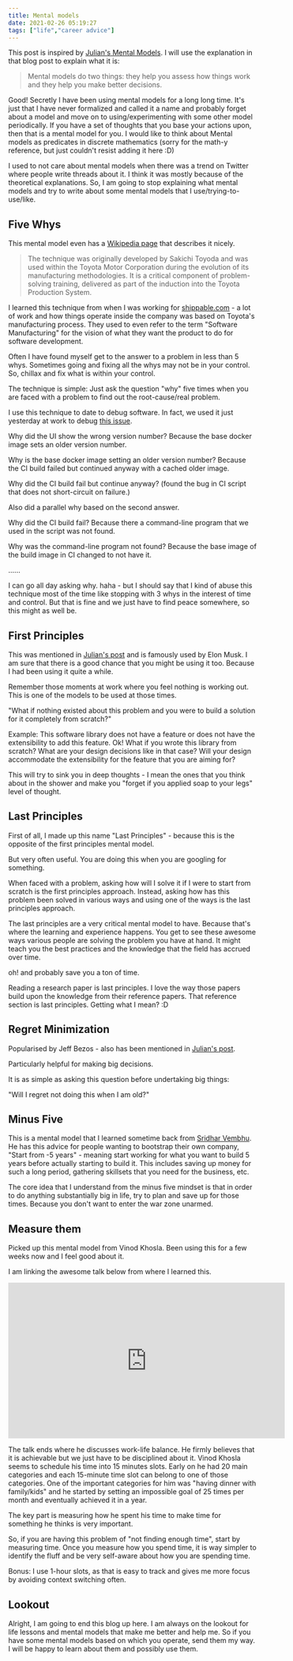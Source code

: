 ```yaml
---
title: Mental models
date: 2021-02-26 05:19:27
tags: ["life","career advice"]
---
```


This post is inspired by [Julian's Mental Models](https://www.julian.com/blog/mental-model-examples). I will use the explanation in that blog post to explain what it is: 

> Mental models do two things: they help you assess how things work and they help you make better decisions.

Good! Secretly I have been using mental models for a long long time. It's just that I have never formalized and called it a name and probably forget about a model and move on to using/experimenting with some other model periodically. If you have a set of thoughts that you base your actions upon, then that is a mental model for you. I would like to think about Mental models as predicates in discrete mathematics (sorry for the math-y reference, but just couldn't resist adding it here :D)

I used to not care about mental models when there was a trend on Twitter where people write threads about it. I think it was mostly because of the theoretical explanations. So, I am going to stop explaining what mental models and try to write about some mental models that I use/trying-to-use/like.

## Five Whys

This mental model even has a [Wikipedia page](https://en.wikipedia.org/wiki/Five_whys) that describes it nicely.

> The technique was originally developed by Sakichi Toyoda and was used within the Toyota Motor Corporation during the evolution of its manufacturing methodologies. It is a critical component of problem-solving training, delivered as part of the induction into the Toyota Production System.

I learned this technique from when I was working for [shippable.com](https://www.shippable.com/) - a lot of work and how things operate inside the company was based on Toyota's manufacturing process. They used to even refer to the term "Software Manufacturing" for the vision of what they want the product to do for software development.

Often I have found myself get to the answer to a problem in less than 5 whys. Sometimes going and fixing all the whys may not be in your control. So, chillax and fix what is within your control.

The technique is simple: Just ask the question "why" five times when you are faced with a problem to find out the root-cause/real problem.

I use this technique to date to debug software. In fact, we used it just yesterday at work to debug [this issue](https://github.com/hasura/graphql-engine/issues/6600).

Why did the UI show the wrong version number? Because the base docker image sets an older version number.

Why is the base docker image setting an older version number? Because the CI build failed but continued anyway with a cached older image.

Why did the CI build fail but continue anyway? (found the bug in CI script that does not short-circuit on failure.)

Also did a parallel why based on the second answer.

Why did the CI build fail? Because there a command-line program that we used in the script was not found.

Why was the command-line program not found? Because the base image of the build image in CI changed to not have it.

......

I can go all day asking why. haha - but I should say that I kind of abuse this technique most of the time like stopping with 3 whys in the interest of time and control. But that is fine and we just have to find peace somewhere, so this might as well be.

## First Principles

This was mentioned in [Julian's post](https://www.julian.com/blog/mental-model-examples) and is famously used by Elon Musk. I am sure that there is a good chance that you might be using it too. Because I had been using it quite a while.

Remember those moments at work where you feel nothing is working out. This is one of the models to be used at those times.

"What if nothing existed about this problem and you were to build a solution for it completely from scratch?" 

Example: This software library does not have a feature or does not have the extensibility to add this feature. Ok! What if you wrote this library from scratch? What are your design decisions like in that case? Will your design accommodate the extensibility for the feature that you are aiming for?

This will try to sink you in deep thoughts - I mean the ones that you think about in the shower and make you "forget if you applied soap to your legs" level of thought.

## Last Principles

First of all, I made up this name "Last Principles" - because this is the opposite of the first principles mental model.

But very often useful. You are doing this when you are googling for something.

When faced with a problem, asking how will I solve it if I were to start from scratch is the first principles approach. Instead, asking how has this problem been solved in various ways and using one of the ways is the last principles approach.

The last principles are a very critical mental model to have. Because that's where the learning and experience happens. You get to see these awesome ways various people are solving the problem you have at hand. It might teach you the best practices and the knowledge that the field has accrued over time. 

oh! and probably save you a ton of time.

Reading a research paper is last principles. I love the way those papers build upon the knowledge from their reference papers. That reference section is last principles. Getting what I mean? :D 

## Regret Minimization

Popularised by Jeff Bezos - also has been mentioned in [Julian's post](https://www.julian.com/blog/mental-model-examples). 

Particularly helpful for making big decisions. 

It is as simple as asking this question before undertaking big things:

"Will I regret not doing this when I am old?"

## Minus Five

This is a mental model that I learned sometime back from [Sridhar Vembhu](https://en.wikipedia.org/wiki/Sridhar_Vembu). He has this advice for people wanting to bootstrap their own company, "Start from -5 years" - meaning start working for what you want to build 5 years before actually starting to build it. This includes saving up money for such a long period, gathering skillsets that you need for the business, etc.

The core idea that I understand from the minus five mindset is that in order to do anything substantially big in life, try to plan and save up for those times. Because you don't want to enter the war zone unarmed.

## Measure them

Picked up this mental model from Vinod Khosla. Been using this for a few weeks now and I feel good about it.

I am linking the awesome talk below from where I learned this.


<iframe width="560" height="315" src="https://www.youtube.com/embed/HZcXup7p5-8" frameborder="0" allow="accelerometer; autoplay; clipboard-write; encrypted-media; gyroscope; picture-in-picture" allowfullscreen></iframe>


The talk ends where he discusses work-life balance. He firmly believes that it is achievable but we just have to be disciplined about it. Vinod Khosla seems to schedule his time into 15 minutes slots. Early on he had 20 main categories and each 15-minute time slot can belong to one of those categories. One of the important categories for him was "having dinner with family/kids" and he started by setting an impossible goal of 25 times per month and eventually achieved it in a year.

The key part is measuring how he spent his time to make time for something he thinks is very important.

So, if you are having this problem of "not finding enough time", start by measuring time. Once you measure how you spend time, it is way simpler to identify the fluff and be very self-aware about how you are spending time.

Bonus: I use 1-hour slots, as that is easy to track and gives me more focus by avoiding context switching often.

## Lookout

Alright, I am going to end this blog up here. I am always on the lookout for life lessons and mental models that make me better and help me. So if you have some mental models based on which you operate, send them my way. I will be happy to learn about them and possibly use them.
